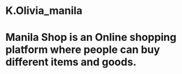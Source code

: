 # K.Olivia_manila
# Manila Shop is an Online shopping platform where people can buy different items and goods.
